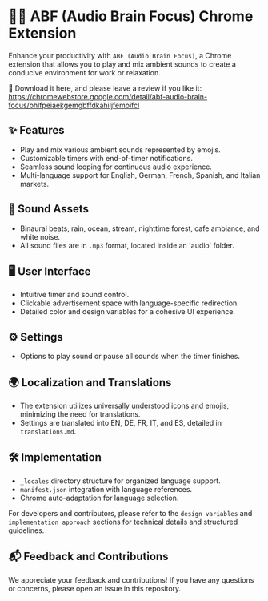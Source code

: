 # 💪🧠 ABF (Audio Brain Focus) Chrome Extension

Enhance your productivity with `ABF (Audio Brain Focus)`, a Chrome extension that allows you to play and mix ambient sounds to create a conducive environment for work or relaxation.

🔗 Download it here, and please leave a review if you like it: https://chromewebstore.google.com/detail/abf-audio-brain-focus/ohlfpeiaekgemgbffdkahiljfemoifcl

## ✨ Features

- Play and mix various ambient sounds represented by emojis.
- Customizable timers with end-of-timer notifications.
- Seamless sound looping for continuous audio experience.
- Multi-language support for English, German, French, Spanish, and Italian markets.

## 🎵 Sound Assets

- Binaural beats, rain, ocean, stream, nighttime forest, cafe ambiance, and white noise.
- All sound files are in `.mp3` format, located inside an 'audio' folder.

## 🖥️ User Interface

- Intuitive timer and sound control.
- Clickable advertisement space with language-specific redirection.
- Detailed color and design variables for a cohesive UI experience.

## ⚙️ Settings

- Options to play sound or pause all sounds when the timer finishes.

## 🌍 Localization and Translations

- The extension utilizes universally understood icons and emojis, minimizing the need for translations.
- Settings are translated into EN, DE, FR, IT, and ES, detailed in `translations.md`.

## 🛠️ Implementation

- `_locales` directory structure for organized language support.
- `manifest.json` integration with language references.
- Chrome auto-adaptation for language selection.

For developers and contributors, please refer to the `design variables` and `implementation approach` sections for technical details and structured guidelines.

## 📬 Feedback and Contributions

We appreciate your feedback and contributions! If you have any questions or concerns, please open an issue in this repository.
